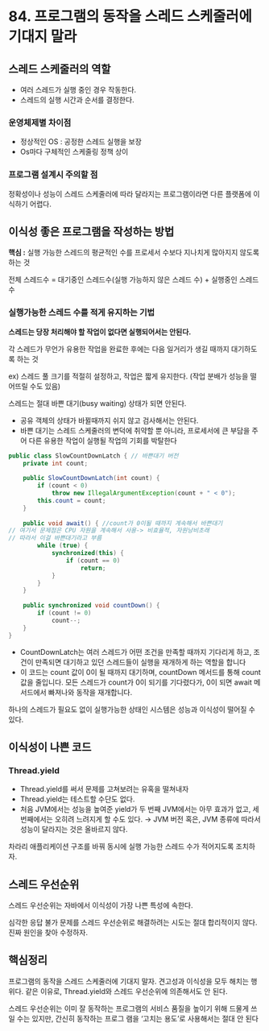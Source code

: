 # 84. 프로그램의 동작을 스레드 스케줄러에 기대지 말라

## 스레드 스케줄러의 역할

- 여러 스레드가 실행 중인 경우 작동한다.
- 스레드의 실행 시간과 순서를 결정한다.

### 운영체제별 차이점

- 정상적인 OS : 공정한 스레드 실행을 보장
- Os마다 구체적인 스케줄링 정책 상이

### 프로그램 설계시 주의할 점

정확성이나 성능이 스레드 스케줄러에 따라 달라지는 프로그램이라면 다른 플랫폼에 이식하기 어렵다.

## 이식성 좋은 프로그램을 작성하는 방법

**핵심 :** 실행 가능한 스레드의 평균적인 수를 프로세서 수보다 지나치게 많아지지 않도록 하는 것

전체 스레드수 = 대기중인 스레드수(실행 가능하지 않은 스레드 수) + 실행중인 스레드 수

### 실행가능한 스레드 수를 적게 유지하는 기법

**스레드는 당장 처리해야 할 작업이 없다면 실행되어서는 안된다.**

각 스레드가 무언가 유용한 작업을 완료한 후에는 다음 일거리가 생길 때까지 대기하도록 하는 것

ex) 스레드 풀 크기를 적절히 설정하고, 작업은 짧게 유지한다. (작업 분배가 성능을 떨어뜨릴 수도 있음)

스레드는 절대 바쁜 대기(busy waiting) 상태가 되면 안된다.

- 공유 객체의 상태가 바뀔때까지 쉬지 않고 검사해서는 안된다.
- 바쁜 대기는 스레드 스케줄러의 변덕에 취약할 뿐 아니라, 프로세서에 큰 부담을 주어 다른 유용한 작업이 실행될 작업의 기회를 박탈한다

```java
public class SlowCountDownLatch { // 바쁜대기 버전
    private int count;
    
    public SlowCountDownLatch(int count) {
        if (count < 0)
            throw new IllegalArgumentException(count + " < 0");
        this.count = count;
    }
    
    public void await() { //count가 0이될 때까지 계속해서 바쁜대기
// 여기서 문제점은 CPU 자원을 계속해서 사용-> 비효율적, 자원낭비초래
// 따라서 이걸 바쁜대기라고 부름
        while (true) {
            synchronized(this) {
                if (count == 0)
                    return;
            }
        }
    }
    
    public synchronized void countDown() {
        if (count != 0)
            count--;
    }
}
```

- CountDownLatch는 여러 스레드가 어떤 조건을 만족할 때까지 기다리게 하고, 조건이 만족되면 대기하고 있던 스레드들이 실행을 재개하게 하는 역할을 합니다
- 이 코드는 count 값이 0이 될 때까지 대기하며, countDown 메서드를 통해 count 값을 줄입니다. 모든 스레드가 count가 0이 되기를 기다렸다가, 0이 되면 await 메서드에서 빠져나와 동작을 재개합니다.

하나의 스레드가 필요도 없이 실행가능한 상태인 시스템은 성능과 이식성이 떨어질 수 있다.

## 이식성이 나쁜 코드

### Thread.yield

- Thread.yield를 써서 문제를 고쳐보려는 유혹을 떨쳐내자
- Thread.yield는 테스트할 수단도 없다.
- 처음 JVM에서는 성능을 높여준 yield가 두 번째 JVM에서는 아무 효과가 없고, 세 번째에서는 오히려 느려지게 할 수도 있다. → JVM 버전 혹은, JVM 종류에 따라서 성능이 달라지는 것은 올바르지 않다.

차라리 애플리케이션 구조를 바꿔 동시에 실행 가능한 스레드 수가 적어지도록 조치하자.

## 스레드 우선순위

스레드 우선순위는 자바에서 이식성이 가장 나쁜 특성에 속한다.

심각한 응답 불가 문제를 스레드 우선순위로 해결하려는 시도는 절대 합리적이지 않다. 진짜 원인을 찾아 수정하자.

## 핵심정리

프로그램의 동작을 스레드 스케줄러에 기대지 말자. 견고성과 이식성을 모두 해치는 행위다. 같은 이유로, Thread.yield와 스레드 우선순위에 의존해서도 안 된다. 

스레드 우선순위는 이미 잘 동작하는 프로그램의 서비스 품질을 높이기 위해 드물게 쓰일 수는 있지만, 간신히 동작하는 프로그 램을 ‘고치는 용도’로 사용해서는 절대 안 된다